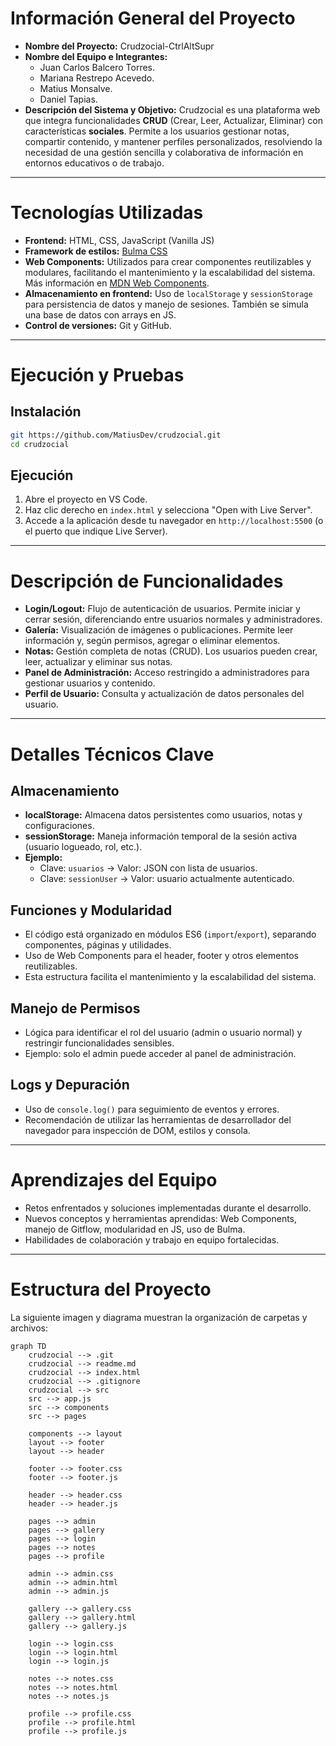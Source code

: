 # Información General del Proyecto

- **Nombre del Proyecto:** Crudzocial-CtrlAltSupr 
- **Nombre del Equipo e Integrantes:**
  - Juan Carlos Balcero Torres.
  - Mariana Restrepo Acevedo.
  - Matius Monsalve.
  - Daniel Tapias.
- **Descripción del Sistema y Objetivo:**
  Crudzocial es una plataforma web que integra funcionalidades **CRUD** (Crear, Leer, Actualizar, Eliminar) con características **sociales**. Permite a los usuarios gestionar notas, compartir contenido, y mantener perfiles personalizados, resolviendo la necesidad de una gestión sencilla y colaborativa de información en entornos educativos o de trabajo.

---

# Tecnologías Utilizadas

- **Frontend:** HTML, CSS, JavaScript (Vanilla JS)
- **Framework de estilos:** [Bulma CSS](https://bulma.io/)
- **Web Components:** Utilizados para crear componentes reutilizables y modulares, facilitando el mantenimiento y la escalabilidad del sistema. Más información en [MDN Web Components](https://developer.mozilla.org/en-US/docs/Web/Web_Components).
- **Almacenamiento en frontend:** Uso de `localStorage` y `sessionStorage` para persistencia de datos y manejo de sesiones. También se simula una base de datos con arrays en JS.
- **Control de versiones:** Git y GitHub.


---

# Ejecución y Pruebas



## Instalación
```bash
git https://github.com/MatiusDev/crudzocial.git
cd crudzocial
```

## Ejecución
1. Abre el proyecto en VS Code.
2. Haz clic derecho en `index.html` y selecciona "Open with Live Server".
3. Accede a la aplicación desde tu navegador en `http://localhost:5500` (o el puerto que indique Live Server).

---

# Descripción de Funcionalidades

- **Login/Logout:** Flujo de autenticación de usuarios. Permite iniciar y cerrar sesión, diferenciando entre usuarios normales y administradores.
- **Galería:** Visualización de imágenes o publicaciones. Permite leer información y, según permisos, agregar o eliminar elementos.
- **Notas:** Gestión completa de notas (CRUD). Los usuarios pueden crear, leer, actualizar y eliminar sus notas.
- **Panel de Administración:** Acceso restringido a administradores para gestionar usuarios y contenido.
- **Perfil de Usuario:** Consulta y actualización de datos personales del usuario.

---

# Detalles Técnicos Clave

## Almacenamiento
- **localStorage:** Almacena datos persistentes como usuarios, notas y configuraciones.
- **sessionStorage:** Maneja información temporal de la sesión activa (usuario logueado, rol, etc.).
- **Ejemplo:**
  - Clave: `usuarios` → Valor: JSON con lista de usuarios.
  - Clave: `sessionUser` → Valor: usuario actualmente autenticado.

## Funciones y Modularidad
- El código está organizado en módulos ES6 (`import`/`export`), separando componentes, páginas y utilidades.
- Uso de Web Components para el header, footer y otros elementos reutilizables.
- Esta estructura facilita el mantenimiento y la escalabilidad del sistema.

## Manejo de Permisos
- Lógica para identificar el rol del usuario (admin o usuario normal) y restringir funcionalidades sensibles.
- Ejemplo: solo el admin puede acceder al panel de administración.

## Logs y Depuración
- Uso de `console.log()` para seguimiento de eventos y errores.
- Recomendación de utilizar las herramientas de desarrollador del navegador para inspección de DOM, estilos y consola.

---

# Aprendizajes del Equipo

- Retos enfrentados y soluciones implementadas durante el desarrollo.
- Nuevos conceptos y herramientas aprendidas: Web Components, manejo de Gitflow, modularidad en JS, uso de Bulma.
- Habilidades de colaboración y trabajo en equipo fortalecidas.

---

# Estructura del Proyecto

La siguiente imagen y diagrama muestran la organización de carpetas y archivos:

```mermaid
graph TD
    crudzocial --> .git
    crudzocial --> readme.md
    crudzocial --> index.html
    crudzocial --> .gitignore
    crudzocial --> src
    src --> app.js
    src --> components
    src --> pages

    components --> layout
    layout --> footer
    layout --> header

    footer --> footer.css
    footer --> footer.js

    header --> header.css
    header --> header.js

    pages --> admin
    pages --> gallery
    pages --> login
    pages --> notes
    pages --> profile

    admin --> admin.css
    admin --> admin.html
    admin --> admin.js

    gallery --> gallery.css
    gallery --> gallery.html
    gallery --> gallery.js

    login --> login.css
    login --> login.html
    login --> login.js

    notes --> notes.css
    notes --> notes.html
    notes --> notes.js

    profile --> profile.css
    profile --> profile.html
    profile --> profile.js
```